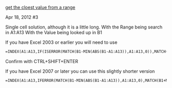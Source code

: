 [get the cloest value from a range](https://www.mrexcel.com/board/threads/how-to-find-the-closest-value-in-a-range-to-a-given-lookup-value.629441/)

Apr 18, 2012
#3

Single cell solution, although it is a little long.
With the Range being search in A1:A13
With the Value being looked up in B1


If you have Excel 2003 or earlier you will need to use
```vb
=INDEX(A1:A13,IF(ISERROR(MATCH(B1-MIN(ABS(B1-A1:A13)),A1:A13,0)),MATCH(B1+MIN(ABS(B1-A1:A13)),A1:A13,0),MATCH(B1-MIN(ABS(B1-A1:A13)),A1:A13,0)))
```
Confirm with CTRL+SHIFT+ENTER

If you have Excel 2007 or later you can use this slightly shorter version
```vb
=INDEX(A1:A13,IFERROR(MATCH(B1-MIN(ABS(B1-A1:A13)),A1:A13,0),MATCH(B1+MIN(ABS(B1-A1:A13)),A1:A13,0)))
```
